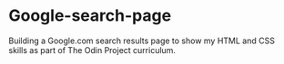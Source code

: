 # Google-search-page
Building a Google.com search results page to show my HTML and CSS skills as part of The Odin Project curriculum. 
